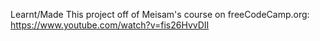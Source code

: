 Learnt/Made This project off of Meisam's course on freeCodeCamp.org:
https://www.youtube.com/watch?v=fis26HvvDII
